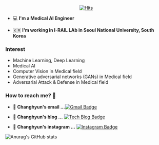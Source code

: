 <div align=center>
 
[![Hits](https://hits.seeyoufarm.com/api/count/incr/badge.svg?url=https%3A%2F%2Fgithub.com%2FChanghyun-song&count_bg=%234A5CC6&title_bg=%239E3838&icon=&icon_color=%23782424&title=hits&edge_flat=false)](https://hits.seeyoufarm.com)

</div>
 
 - 💻   **I'm a Medical AI Engineer**    

 - 🇰🇷  **I'm working in I-RAIL LAb in Seoul National University, South Korea**

### Interest
- Machine Learning, Deep Learning
- Medical AI
- Computer Vision in Medical field
- Generative adversarial networks (GANs) in Medical field
- Adversarial Attack & Defense in Medical field

### How to reach me? 🤔

- 📮  **Changhyun's email ...**[![Gmail Badge](https://img.shields.io/badge/Gmail-d14836?style=flat-square&logo=Gmail&logoColor=white&link=mailto:zzxx9775@gmail.com)](mailto:zzxx9775@gmail.com)

- 📒  **Changhyun's blog ...** [![Tech Blog Badge](http://img.shields.io/badge/-Tech%20blog-black?style=flat-square&logo=blogger&logoColor=white&link=https://Changhyun-song.githubblog.io/)](https://Changhyun-song.github.io/)   

- 📕  **Changhyun's instagram ...** [![Instagram Badge](https://img.shields.io/badge/Youtube-ff0000?style=flat-square&logo=youtube&link=https://www.youtube.com/c/kyleschool)](https://www.youtube.com/c/kyleschool)

![Anurag's GitHub stats](https://github-readme-stats.vercel.app/api?username=Changhyun-song&show_icons=true&theme=cobalt)

